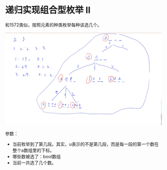 # 递归实现组合型枚举 II

和1572类似，按照元素的种类枚举每种该选几个。

![](imgs/1.png)

参数：

- 当前枚举到了第几段。其实，u表示的不是第几段，而是每一段的第一个数在整个a数组里的下标。
- 哪些数被选了：bool数组
- 当前一共选了几个数。
